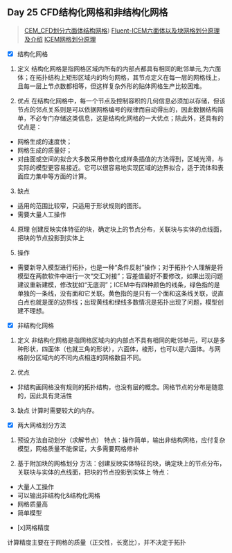 ## Day 25  CFD结构化网格和非结构化网格

> [CEM_CFD划分六面体结构网格](https://zhuanlan.zhihu.com/p/158111591))
> [Fluent-ICEM六面体以及块网格划分原理及介绍](https://ishare.iask.sina.com.cn/f/258XTBhwD1R.html)
> [ICEM网格划分原理](https://wenku.baidu.com/view/b6b57edfad51f01dc281f1df.html)

- [x] 结构化网格

1. 定义
结构化网格是指网格区域内所有的内部点都具有相同的毗邻单元,为六面体；在拓扑结构上矩形区域内的均匀网格，其节点定义在每一层的网格线上，且每一层上节点数都相等，但这样复杂外形的贴体网格生产比较困难。

2. 优点
在结构化网格中，每一个节点及控制容积的几何信息必须加以存储，但该节点的邻点关系则是可以依据网格编号的规律而自动得出的，因此数据结构简单，不必专门存储这类信息，这是结构化网格的一大优点；除此外，还具有的优点是：
* 网格生成的速度快；
* 网格生成的质量好；
* 对曲面或空间的拟合大多数采用参数化或样条插值的方法得到，区域光滑，与实际的模型更容易接近。它可以很容易地实现区域的边界拟合，适于流体和表面应力集中等方面的计算。

3. 缺点
* 适用的范围比较窄，只适用于形状规则的图形。
* 需要大量人工操作

4. 原理
创建反映实体特征的块，确定块上的节点分布，关联块与实体的点线面，把块的节点投影到实体上

5. 操作

* 需要新导入模型进行拓扑，也是一种“条件反射”操作；对于拓扑个人理解是将模型在两款软件中进行一次“交汇对接”；容差值最好不要修改，如果出现问题建议重新建模，修改犹如“无底洞”；ICEM中有四种颜色的线条，绿色指的是单独的一条线，没有面和它关联。黄色指的是只有一个面和这条线关联，说直白点也就是面的边界线；出现黄线和绿线多数情况是拓扑出现了问题，模型创建不理想。


- [x] 非结构化网格
1. 定义
非结构化网格是指网格区域内的内部点不具有相同的毗邻单元，可以是多种形状，四面体（也就三角的形状），六面体，棱形，也可以是六面体。与网格剖分区域内的不同内点相连的网格数目不同。


2. 优点
* 非结构画网格没有规则的拓扑结构，也没有层的概念。网格节点的分布是随意的，因此具有灵活性


3. 缺点
计算时需要较大的内存。


- [x] 两大网格划分方法
1. 预设方法自动划分（求解节点）
特点：操作简单，输出非结构网格，应付复杂模型，网格质量不能保证，大多需要网格修补

2. 基于附加块的网格划分
方法：创建反映实体特征的块，确定块上的节点分布，关联块与实体的点线面，把块的节点投影到实体上
特点：
* 大量人工操作
* 可以输出非结构化&结构化网格
* 网格质量高
* 简单模型


- [x]网格精度 

计算精度主要在于网格的质量（正交性，长宽比），并不决定于拓扑
